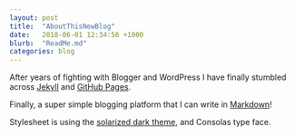```yaml
---
layout: post
title:  "AboutThisNewBlog"
date:   2018-06-01 12:34:56 +1000
blurb:  "ReadMe.md"
categories: blog
---
```


After years of fighting with Blogger and WordPress I have finally stumbled across [Jekyll](https://jekyllrb.com) and [GitHub Pages](https://pages.github.com).

Finally, a super simple blogging platform that I can write in [Markdown](https://en.wikipedia.org/wiki/Markdown)!

Stylesheet is using the [solarized dark theme](http://ethanschoonover.com/solarized), and Consolas type face.
